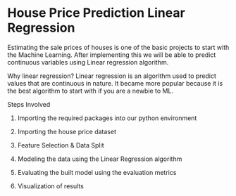# House Price Prediction Linear Regression
Estimating the sale prices of houses is one of the basic projects to start with the Machine Learning. After implementing this we will be able to predict continuous variables using Linear regression algorithm. 

Why linear regression? Linear regression is an algorithm used to predict values that are continuous in nature. It became more popular because it is the best algorithm to start with if you are a newbie to ML.

Steps Involved

1. Importing the required packages into our python environment

2. Importing the house price dataset

3. Feature Selection & Data Split

4. Modeling the data using the Linear Regression algorithm

6. Evaluating the built model using the evaluation metrics

7. Visualization of results 
